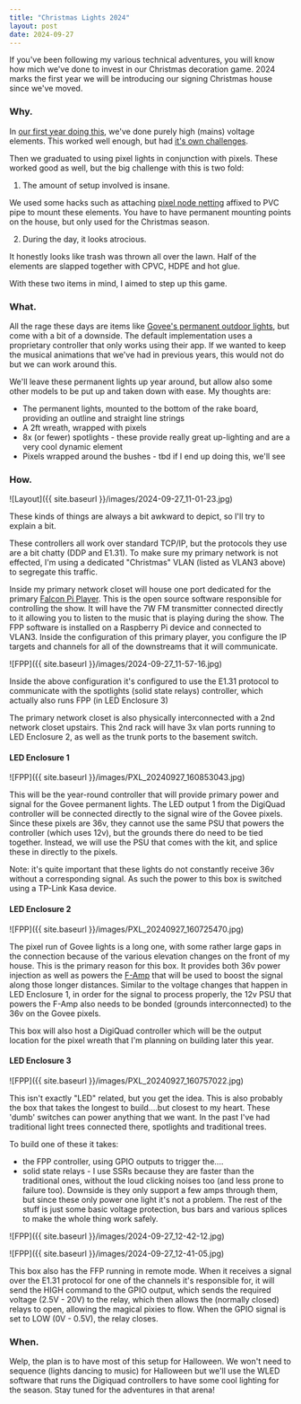```yaml
---
title: "Christmas Lights 2024"
layout: post
date: 2024-09-27
---
```


If you've been following my various technical adventures, you will know how mich we've done to invest in our Christmas decoration game. 2024 marks the first year we will be introducing our signing Christmas house since we've moved. 
<!--more-->

### Why. 
In [our first year doing this](https://sth2258.github.io/blog/The-Singing-Christmas-House/), we've done purely high (mains) voltage elements. This worked well enough, but had [it's own challenges](https://sth2258.github.io/blog/The-Singing-Christmas-House-Part-II/). 

Then we graduated to using pixel lights in conjunction with pixels. These worked good as well, but the big challenge with this is two fold:

1. The amount of setup involved is insane. 

We used some hacks such as attaching [pixel node netting](https://www.holidaycoro.com/PixNode-Net-RGB-Pixel-Node-Mounting-Net-p/775.htm) affixed to PVC pipe to mount these elements. You have to have permanent mounting points on the house, but only used for the Christmas season. 

2. During the day, it looks atrocious. 

It honestly looks like trash was thrown all over the lawn. Half of the elements are slapped together with CPVC, HDPE and hot glue.

With these two items in mind, I aimed to step up this game. 

### What.

All the rage these days are items like [Govee's permanent outdoor lights](https://us.govee.com/collections/outdoor-lights), but come with a bit of a downside. The default implementation uses a proprietary controller that only works using their app. If we wanted to keep the musical animations that we've had in previous years, this would not do but we can work around this. 

We'll leave these permanent lights up year around, but allow also some other models to be put up and taken down with ease. My thoughts are:
- The permanent lights, mounted to the bottom of the rake board, providing an outline and straight line strings
- A 2ft wreath, wrapped with pixels
- 8x (or fewer) spotlights - these provide really great up-lighting and are a very cool dynamic element
- Pixels wrapped around the bushes - tbd if I end up doing this, we'll see

### How.

![Layout]({{ site.baseurl }}/images/2024-09-27_11-01-23.jpg)

These kinds of things are always a bit awkward to depict, so I'll try to explain a bit. 

These controllers all work over standard TCP/IP, but the protocols they use are a bit chatty (DDP and E1.31). To make sure my primary network is not effected, I'm using a dedicated "Christmas" VLAN (listed as VLAN3 above) to segregate this traffic.

Inside my primary network closet will house one port dedicated for the primary [Falcon Pi Player](https://github.com/FalconChristmas/fpp/). This is the open source software responsible for controlling the show. It will have the 7W FM transmitter connected directly to it allowing you to listen to the music that is playing during the show. The FPP software is installed on a Raspberry Pi device and connected to VLAN3. Inside the configuration of this primary player, you configure the IP targets and channels for all of the downstreams that it will communicate. 

![FPP]({{ site.baseurl }}/images/2024-09-27_11-57-16.jpg)

Inside the above configuration it's configured to use the E1.31 protocol to communicate with the spotlights (solid state relays) controller, which actually also runs FPP (in LED Enclosure 3)

The primary network closet is also physically interconnected with a 2nd network closet upstairs. This 2nd rack will have 3x vlan ports running to LED Enclosure 2, as well as the trunk ports to the basement switch. 

#### LED Enclosure 1

![FPP]({{ site.baseurl }}/images/PXL_20240927_160853043.jpg)

This will be the year-round controller that will provide primary power and signal for the Govee permanent lights. The LED output 1 from the DigiQuad controller will be connected directly to the signal wire of the Govee pixels. Since these pixels are 36v, they cannot use the same PSU that powers the controller (which uses 12v), but the grounds there do need to be tied together. Instead, we will use the PSU that comes with the kit, and splice these in directly to the pixels. 

Note: it's quite important that these lights do not constantly receive 36v without a corresponding signal. As such the power to this box is switched using a TP-Link Kasa device. 


#### LED Enclosure 2

![FPP]({{ site.baseurl }}/images/PXL_20240927_160725470.jpg)

The pixel run of Govee lights is a long one, with some rather large gaps in the connection because of the various elevation changes on the front of my house. This is the primary reason for this box. It provides both 36v power injection as well as powers the [F-Amp](https://pixelcontroller.com/store/accessories/53-famp.html) that will be used to boost the signal along those longer distances. Similar to the voltage changes that happen in LED Enclosure 1, in order for the signal to process properly, the 12v PSU that powers the F-Amp also needs to be bonded (grounds interconnected) to the 36v on the Govee pixels. 

This box will also host a DigiQuad controller which will be the output location for the pixel wreath that I'm planning on building later this year. 

#### LED Enclosure 3

![FPP]({{ site.baseurl }}/images/PXL_20240927_160757022.jpg)

This isn't exactly "LED" related, but you get the idea. This is also probably the box that takes the longest to build....but closest to my heart. These 'dumb' switches can power anything that we want. In the past I've had traditional light trees connected there, spotlights and traditional trees. 

To build one of these it takes: 
- the FPP controller, using GPIO outputs to trigger the....
- solid state relays - I use SSRs because they are faster than the traditional ones, without the loud clicking noises too (and less prone to failure too). Downside is they only support a few amps through them, but since these only power one light it's not a problem. The rest of the stuff is just some basic voltage protection, bus bars and various splices to make the whole thing work safely. 

![FPP]({{ site.baseurl }}/images/2024-09-27_12-42-12.jpg)

![FPP]({{ site.baseurl }}/images/2024-09-27_12-41-05.jpg)

This box also has the FFP running in remote mode. When it receives a signal over the E1.31 protocol for one of the channels it's responsible for, it will send the HIGH command to the GPIO output, which sends the required voltage (2.5V - 20V) to the relay, which then allows the (normally closed) relays to open, allowing the magical pixies to flow. When the GPIO signal is set to LOW (0V - 0.5V), the relay closes.

### When.

Welp, the plan is to have most of this setup for Halloween. We won't need to sequence (lights dancing to music) for Halloween but we'll use the WLED software that runs the Digiquad controllers to have some cool lighting for the season. Stay tuned for the adventures in that arena!